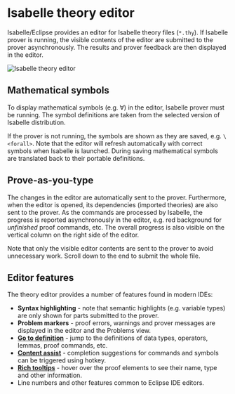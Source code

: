 # Isabelle theory editor

Isabelle/Eclipse provides an editor for Isabelle theory files (`*.thy`). If Isabelle prover is running, the visible contents of the editor are submitted to the prover asynchronously. The results and prover feedback are then displayed in the editor.

![Isabelle theory editor](../images/editor.png)


## Mathematical symbols

To display mathematical symbols (e.g. &forall;) in the editor, Isabelle prover must be running. The symbol definitions are taken from the selected version of Isabelle distribution.

If the prover is not running, the symbols are shown as they are saved, e.g. `\<forall>`. Note that the editor will refresh automatically with correct symbols when Isabelle is launched. During saving mathematical symbols are translated back to their portable definitions.


## Prove-as-you-type

The changes in the editor are automatically sent to the prover. Furthermore, when the editor is opened, its dependencies (imported theories) are also sent to the prover. As the commands are processed by Isabelle, the progress is reported asynchronously in the editor, e.g. red background for _unfinished_ proof commands, etc. The overall progress is also visible on the vertical column on the right side of the editor.

Note that only the visible editor contents are sent to the prover to avoid unnecessary work. Scroll down to the end to submit the whole file.


## Editor features

The theory editor provides a number of features found in modern IDEs:

-   **Syntax highlighting** - note that semantic highlights (e.g. variable types) are only shown for parts submitted to the prover.
-   **Problem markers** - proof errors, warnings and prover messages are displayed in the editor and the Problems view.
-   [**Go to definition**](go-to-definition.html) - jump to the definitions of data types, operators, lemmas, proof commands, etc.
-   [**Content assist**](content-assist.html) - completion suggestions for commands and symbols can be triggered using hotkey.
-   [**Rich tooltips**](tooltips.html) - hover over the proof elements to see their name, type and other information.
-   Line numbers and other features common to Eclipse IDE editors.
